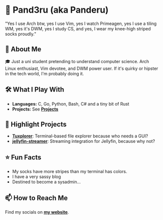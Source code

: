 # 🐧 Pand3ru (aka Panderu)

"Yes I use Arch btw, yes I use Vim, yes I watch Primeagen, 
yes I use a tiling WM, yes it's DWM, yes I study CS, 
and yes, I wear my knee-high striped socks proudly."

## 🚀 About Me
🎓 Just a uni student pretending to understand computer science. Arch Linux enthusiast, Vim devotee, and DWM power user. If it's quirky or hipster in the tech world, I'm probably doing it.

## 🛠️ What I Play With
- **Languages:** C, Go, Python, Bash, C# and a tiny bit of Rust
- **Projects:** See **[Projects](https://panderu.org/projects/)**

## 🌟 Highlight Projects
- **[Tuxplorer](https://github.com/Pand3ru/Tuxplorer)**: Terminal-based file explorer because who needs a GUI?
- **[jellyfin-streamer](https://github.com/Pand3ru/jellyfin-streamer)**: Streaming integration for Jellyfin, because why not?

## ⭐ Fun Facts
- My socks have more stripes than my terminal has colors.
- I have a very sassy blog
- Destined to become a sysadmin...

## 📫 How to Reach Me
Find my socials on **[my website](https://panderu.org)**.
